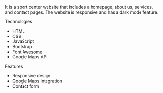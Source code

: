 
It is a sport center website that includes a homepage, about us, services, and contact pages. The website is responsive and has a dark mode feature.

 Technologies

- HTML
- CSS
- JavaScript
- Bootstrap
- Font Awesome
- Google Maps API

 Features

- Responsive design
- Google Maps integration
- Contact form
